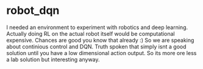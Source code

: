 
# robot_dqn
I needed an environment to experiment with robotics and deep learning. Actually doing RL on the actual robot itself would be 
computational expensive. Chances are good you know that already :) So we are speaking about continious control and DQN. Truth spoken that simply isnt a good solution until you have a low dimensional action output. So its more ore less a lab solution but interesting anyway. 
